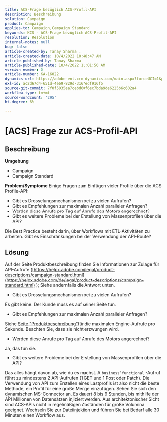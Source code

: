 ```yaml
---
title: ACS-Frage bezüglich ACS-Profil-API
description: Beschreibung
solution: Campaign
product: Campaign
applies-to: Campaign,Campaign Standard
keywords: KCS - ACS-Frage bezüglich ACS-Profil-API
resolution: Resolution
internal-notes: null
bug: false
article-created-by: Tanay Sharma .
article-created-date: 10/4/2022 10:48:47 AM
article-published-by: Tanay Sharma .
article-published-date: 10/4/2022 11:01:50 AM
version-number: 3
article-number: KA-16022
dynamics-url: https://adobe-ent.crm.dynamics.com/main.aspx?forceUCI=1&pagetype=entityrecord&etn=knowledgearticle&id=c2ea181f-d243-ed11-bba2-0022480868ff
exl-id: ac2d67d4-651d-4e69-829d-3167edf916f5
source-git-commit: 7f0f5035ea7cebd60f6ec7bda9de6225b6c602a4
workflow-type: tm+mt
source-wordcount: '295'
ht-degree: 6%

---
```


# [ACS] Frage zur ACS-Profil-API

## Beschreibung

<b>Umgebung</b>
- Campaign
- Campaign Standard



<b>Problem/Symptome</b>
Einige Fragen zum Einfügen vieler Profile über die ACS Profile-API:

- Gibt es Drosselungsmechanismen bei zu vielen Aufrufen?
- Gibt es Empfehlungen zur maximalen Anzahl paralleler Anfragen?
- Werden diese Anrufe pro Tag auf Anrufe des Motors angerechnet?
- Gibt es weitere Probleme bei der Erstellung von Massenprofilen über die API?


Die Best Practice besteht darin, über Workflows mit ETL-Aktivitäten zu arbeiten. Gibt es Einschränkungen bei der Verwendung der API-Route?


## Lösung


Auf der Seite Produktbeschreibung finden Sie Informationen zur Zulage für API-Aufrufe ([https://helpx.adobe.com/legal/product-descriptions/campaign-standard.html](https://helpx.adobe.com/de/legal/product-descriptions/campaign-standard.html) ); Siehe andernfalls die Antwort unten.



- Gibt es Drosselungsmechanismen bei zu vielen Aufrufen?


Es gibt keine. Der Kunde muss es auf seiner Seite tun.

- Gibt es Empfehlungen zur maximalen Anzahl paralleler Anfragen?


Siehe [Seite &quot;Produktbeschreibung&quot;](https://helpx.adobe.com/de/legal/product-descriptions/campaign-standard.html#)für die maximalen Engine-Aufrufe pro Sekunde. Beachten Sie, dass sie nicht erzwungen wird.

- Werden diese Anrufe pro Tag auf Anrufe des Motors angerechnet?


Ja, das tun sie.

- Gibt es weitere Probleme bei der Erstellung von Massenprofilen über die API?


Das alles hängt davon ab, wie du es machst. A `business’functional` -Aufruf führt zu mindestens 2 API-Aufrufen (1 GET und 1 Post oder Patch). Die Verwendung von API zum Erstellen eines Lastprofils ist also nicht die beste Methode, ein Profil für eine große Menge einzufügen. Sehen Sie sich den dynamischen MS-Connector an. Es dauert 8 bis 9 Stunden, bis mithilfe der API Millionen von Datensätzen injiziert werden. Aus architektonischer Sicht sind ACS-APIs nicht in regelmäßigen Abständen für große Volumina geeignet. Wechseln Sie zur Dateiinjektion und führen Sie bei Bedarf alle 30 Minuten einen Workflow aus.
